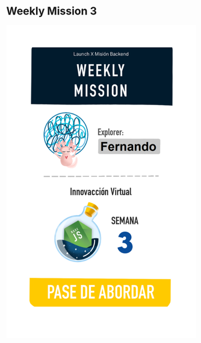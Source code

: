 # Weekly Mission 3

<img src="https://github.com/Lfer1111/playbook/blob/main/weekly_mission_3/3%20pase%20de%20abordar.png">
